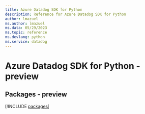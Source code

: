 ```yaml
---
title: Azure Datadog SDK for Python
description: Reference for Azure Datadog SDK for Python
author: lmazuel
ms.author: lmazuel
ms.data: 05/29/2023
ms.topic: reference
ms.devlang: python
ms.service: datadog
---
```

# Azure Datadog SDK for Python - preview
## Packages - preview
[!INCLUDE [packages](datadog-index.md)]